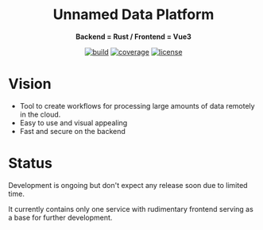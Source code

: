 <div align="center">
  <h1>Unnamed Data Platform</h1>

  <p>
    <strong>Backend = Rust / Frontend = Vue3</strong>
  </p>

  <p>  
    <a href="https://github.com/gilengel/proc-server/actions"><img src="https://img.shields.io/github/workflow/status/gilengel/proc-server/Database%20Integration%20Test?style=for-the-badge" alt="build" ></a>
    <a href="https://app.codecov.io/gh/gilengel/proc-server" rel="nofollow"><img src="https://img.shields.io/codecov/c/github/gilengel/proc-server?style=for-the-badge" alt="coverage"></a>
    <a href="https://github.com/gilengel/rust_procmap/blob/main/LICENSE"><img src="https://img.shields.io/github/license/gilengel/proc-server?style=for-the-badge" alt="license"></a>
  </p>
</div>

# Vision
* Tool to create workflows for processing large amounts of data remotely in the cloud. 
* Easy to use and visual appealing
* Fast and secure on the backend

# Status
Development is ongoing but don't expect any release soon due to limited time.

It currently contains only one service with rudimentary frontend serving as a base for further development. 

